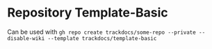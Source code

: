 # Repository Template-Basic

Can be used with `gh repo create trackdocs/some-repo --private --disable-wiki --template trackdocs/template-basic`
